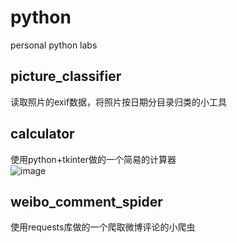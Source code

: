 # python
personal python labs
## picture_classifier
读取照片的exif数据，将照片按日期分目录归类的小工具
## calculator
使用python+tkinter做的一个简易的计算器  
![image](https://github.com/MiterV1/python/blob/master/images/20180324215532.png)
## weibo_comment_spider
使用requests库做的一个爬取微博评论的小爬虫
